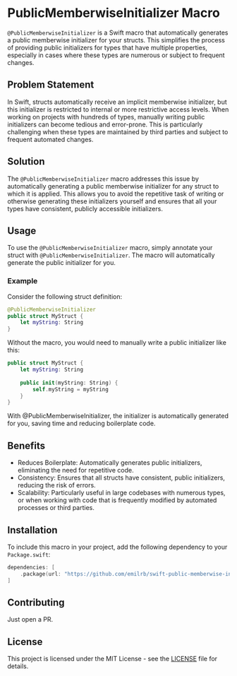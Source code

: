 # PublicMemberwiseInitializer Macro

`@PublicMemberwiseInitializer` is a Swift macro that automatically generates a public memberwise initializer for your structs. This simplifies the process of providing public initializers for types that have multiple properties, especially in cases where these types are numerous or subject to frequent changes.

## Problem Statement

In Swift, structs automatically receive an implicit memberwise initializer, but this initializer is restricted to internal or more restrictive access levels. When working on projects with hundreds of types, manually writing public initializers can become tedious and error-prone. This is particularly challenging when these types are maintained by third parties and subject to frequent automated changes.

## Solution

The `@PublicMemberwiseInitializer` macro addresses this issue by automatically generating a public memberwise initializer for any struct to which it is applied. This allows you to avoid the repetitive task of writing or otherwise generating these initializers yourself and ensures that all your types have consistent, publicly accessible initializers.

## Usage

To use the `@PublicMemberwiseInitializer` macro, simply annotate your struct with `@PublicMemberwiseInitializer`. The macro will automatically generate the public initializer for you.

### Example

Consider the following struct definition:

```swift
@PublicMemberwiseInitializer
public struct MyStruct {
    let myString: String
}
```

Without the macro, you would need to manually write a public initializer like this:


```swift
public struct MyStruct {
    let myString: String
    
    public init(myString: String) {
        self.myString = myString
    }
}
```
With @PublicMemberwiseInitializer, the initializer is automatically generated for you, saving time and reducing boilerplate code.

## Benefits

* Reduces Boilerplate: Automatically generates public initializers, eliminating the need for repetitive code.
* Consistency: Ensures that all structs have consistent, public initializers, reducing the risk of errors.
* Scalability: Particularly useful in large codebases with numerous types, or when working with code that is frequently modified by automated processes or third parties.

## Installation

To include this macro in your project, add the following dependency to your `Package.swift`:

```swift
dependencies: [
    .package(url: "https://github.com/emilrb/swift-public-memberwise-initializer-macro.git", from: "1.0.0")
]
```

## Contributing

Just open a PR.

## License

This project is licensed under the MIT License - see the [LICENSE](LICENSE) file for details.
